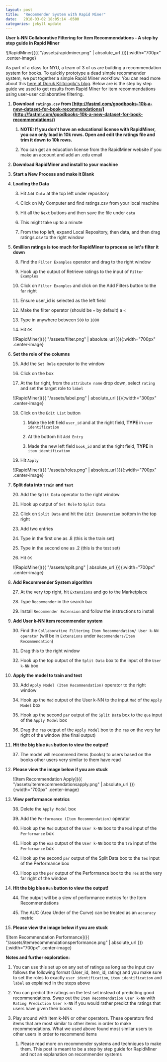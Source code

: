 ```yaml
---
layout: post
title:  "Recommender System with Rapid Miner"
date:   2018-03-02 18:05:14 -0500
categories: jekyll update
---
```

<style type="text/css">
    .center-image
    {
        margin: 0 auto;
        display: block;
    }
</style>

**User k-NN Collaborative Filtering for Item Recommendations - A step by step guide in Rapid Miner**

![RapidMiner]({{ "/assets/rapidminer.png" | absolute_url }}){:width="700px" .center-image}

As part of a class for NYU, a team of 3 of us are building a recommendation system for books. To quickly prototype a dead simple recommender system, we put together a simple Rapid Miner workflow. You can read more about this [here at Doruk Kilitcioglu's blog](https://dorukkilitcioglu.github.io/data-science/2018/03/01/adventures-rapidminer.html). Below are is the step by step guide we used to get results from Rapid Miner for item recommendations using user-user collaborative filtering. 

1. **Download `ratings.csv` from [http://fastml.com/goodbooks-10k-a-new-dataset-for-book-recommendations/](http://fastml.com/goodbooks-10k-a-new-dataset-for-book-recommendations/)**

    1. **NOTE: If you don't have an educational license with RapidMiner, you can only load in 10k rows. Open and edit the ratings file and trim it down to 10k rows.**

    2. You can get an education license from the RapidMiner website if you make an account and add an .edu email

2. **Download RapidMiner and install to your machine**

3. **Start a New Process and make it Blank**

4. **Loading the Data**

    3. Hit `Add Data` at the top left under repository

    4. Click on My Computer and find ratings.csv from your local machine

    5. Hit all the `Next` buttons and then save the file under `data`

    6. This might take up to a minute

    7. From the top left, expand Local Repository, then data, and then drag ratings.csv to the right window

5. **6million ratings is too much for RapidMiner to process so let's filter it down**

    8. Find the `Filter Examples` operator and drag to the right window

    9. Hook up the output of Retrieve ratings to the input of `Filter Examples`

    10. Click on `Filter Examples` and click on the Add Filters button to the far right

    11. Ensure user_id is selected as the left field

    12. Make the filter operator (should be `=` by default) a `<`

    13. Type in anywhere between `500` to `1000`

    14. Hit `OK`

    ![RapidMiner]({{ "/assets/filter.png" | absolute_url }}){:width="700px" .center-image}

6. **Set the role of the columns**

    15. Add the `Set Role` operator to the window

    16. Click on the box

    17. At the far right, from the `attribute name` drop down, select `rating` and set the target role to `label`

    ![RapidMiner]({{ "/assets/label.png" | absolute_url }}){:width="300px" .center-image}

    18. Click on the `Edit List` button

        1. Make the left field `user_id` and at the right field, **TYPE** in `user identification`

        2. At the bottom hit `Add Entry`

        3. Made the new left field `book_id` and at the right field, **TYPE** in `item identification`

    19. Hit `Apply`

    ![RapidMiner]({{ "/assets/roles.png" | absolute_url }}){:width="700px" .center-image}

7. **Split data into `train` and `test`**

    20. Add the `Split Data` operator to the right window

    21. Hook up output of `Set Role` to `Split Data`

    22. Click on `Split Data` and hit the `Edit Enumeration` bottom in the top right

    23. Add two entries

    24. Type in the first one as .8 (this is the train set)

    25. Type in the second one as .2 (this is the test set)

    26. Hit `OK`

    ![RapidMiner]({{ "/assets/split.png" | absolute_url }}){:width="700px" .center-image}

8. **Add Recommender System algorithm**

    27. At the very top right, hit `Extensions` and go to the Marketplace

    28. Type `Recommender` in the search bar

    29. Install `Recommender Extension` and follow the instructions to install

9. **Add User k-NN item recommender system**

    30. Find the `Collaborative Filtering Item Recommendation/ User k-NN operator` (will be in `Extensions` under `Recommenders/Item Recommendation`)

    31. Drag this to the right window

    32. Hook up the top output of the `Split Data` box to the input of the `User k-NN` box

10. **Apply the model to train and test**

    33. Add `Apply Model (Item Recommendation)` operator to the right window

    34. Hook up the `Mod` output of the User k-NN to the input `Mod` of the `Apply Model` box

    35. Hook up the second `par` output of the `Split Data` box to the `que` input of the `Apply Model` box

    36. Drag the `res` output of the `Apply Model` box to the `res` on the very far right of the window (the final output)

11. **Hit the big blue `Run` button to view the output!**

    37. The model will recommend items (books) to users based on the books other users very similar to them have read

12. **Please view the image below if you are stuck**

    ![Item Recommendation Apply]({{ "/assets/itemrecommendationsapply.png" | absolute_url }}){:width="700px" .center-image}

13. **View performance metrics**

    38. Delete the `Apply Model` box

    39. Add the `Performance (Item Recommendation)` operator

    40. Hook up the `Mod` output of the `User k-NN` box to the `Mod` input of the `Performance` box

    41. Hook up the `exa` output of the `User k-NN` box to the `tra` input of the `Performance` box

    42. Hook up the second `par` output of the Split Data box to the `tes` input of the Performance box

    43. Hoop up the `per` output of the Performance box to the `res` at the very far right of the window

14. **Hit the big blue `Run` button to view the output!**

    44. The output will be a slew of performance metrics for the Item Recommendations

    45. The AUC (Area Under of the Curve) can be treated as an `accuracy` metric

15. **Please view the image below if you are stuck**

![Item Recommendation Performance]({{ "/assets/itemrecommendationsperformance.png" | absolute_url }}){:width="700px" .center-image}

**Notes and further exploration:**

1. You can use this set up on any set of ratings as long as the input csv follows the following format (User_id, item_id, rating) and you make sure to set the roles to exactly `user identification`, `item identification` and `label` as explained in the steps above

2. You can predict the ratings on the test set instead of predicting good recommendations. Swap out the `Item Recommendation User k-NN` with `Rating Prediction User k-NN` if you would rather predict the ratings that users have given their books

3. Play around with Item k-NN or other operators. These operators find items that are most similar to other items in order to make recommendations. What we used above found most similar users to other users in order to recommend items

    1. Please read more on recommender systems and techniques to make them. This post is meant to be a step by step guide for RapidMiner and not an explanation on recommender systems

